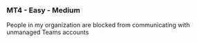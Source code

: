 ### MT4 - Easy - Medium

People in my organization are blocked from communicating with unmanaged Teams accounts
